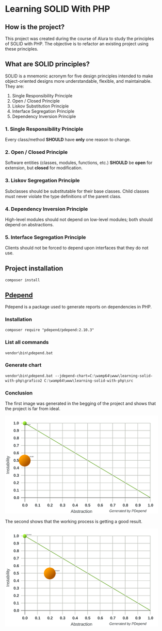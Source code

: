 # Learning SOLID With PHP

## How is the project?
This project was created during the course of Alura to study the principles of SOLID with PHP. The objective is to refactor an existing project using these principles.

## What are SOLID principles?
SOLID is a mnemonic acronym for five design principles intended to make object-oriented designs more understandable, flexible, and maintainable. They are:
 
1. Single Responsibility Principle
2. Open / Closed Principle
3. Liskov Substitution Principle
4. Interface Segregation Principle
5. Dependency Inversion Principle

### 1. Single Responsibility Principle
Every class/method <b>SHOULD</b> have <b>only</b> one reason to change. 

### 2. Open / Closed Principle
Software entities (classes, modules, functions, etc.) <b>SHOULD</b> be <b>open</b> for extension, but <b>closed</b> for modification.

### 3. Liskov Segregation Principle
Subclasses should be substitutable for their base classes. Child classes must never violate the type definitions of the parent class.

### 4. Dependency Inversion Principle
High-level modules should not depend on low-level modules; both should depend on abstractions.

### 5. Interface Segregation Principle
Clients should not be forced to depend upon interfaces that they do not use.

## Project installation
```
composer install
```

## [Pdepend](https://github.com/pdepend/pdepend) 

Pdepend is a package used to generate reports on dependencies in PHP.

### Installation
```
composer require "pdepend/pdepend:2.10.3"
```

### List all commands
```
vendor\bin\pdepend.bat
```

### Generate chart
```
vendor\bin\pdepend.bat --jdepend-chart=C:\wamp64\www\learning-solid-with-php\grafico2 C:\wamp64\www\learning-solid-with-php\src
```

### Conclusion

The first image was generated in the begging of the project and shows that the project is far from ideal.

![Chart 1](https://github.com/DaniPoletto/learning-solid-with-php/blob/main/grafico1.svg)

The second shows that the working process is getting a good result. 

![Chart 2](https://github.com/DaniPoletto/learning-solid-with-php/blob/main/grafico2.svg)
